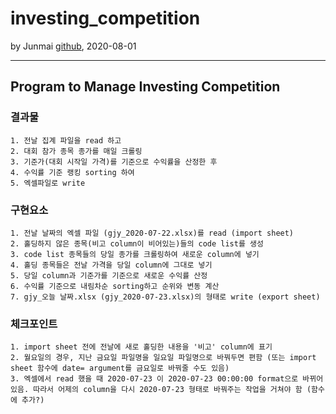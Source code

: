 # investing_competition
by Junmai [github](https://github.com/jonas-jun/investing_competition), 2020-08-01
***
Program to Manage Investing Competition
---

### 결과물

    1. 전날 집계 파일을 read 하고
    2. 대회 참가 종목 종가를 매일 크롤링
    3. 기준가(대회 시작일 가격)를 기준으로 수익률을 산정한 후
    4. 수익률 기준 랭킹 sorting 하여
    5. 엑셀파일로 write

### 구현요소

    1. 전날 날짜의 엑셀 파일 (gjy_2020-07-22.xlsx)를 read (import sheet)
    2. 홀딩하지 않은 종목(비고 column이 비어있는)들의 code list를 생성
    3. code list 종목들의 당일 종가를 크롤링하여 새로운 column에 넣기
    4. 홀딩 종목들은 전날 가격을 당일 column에 그대로 넣기
    5. 당일 column과 기준가를 기준으로 새로운 수익률 산정
    6. 수익률 기준으로 내림차순 sorting하고 순위와 변동 계산
    7. gjy_오늘 날짜.xlsx (gjy_2020-07-23.xlsx)의 형태로 write (export sheet)

### 체크포인트

    1. import sheet 전에 전날에 새로 홀딩한 내용을 '비고' column에 표기
    2. 월요일의 경우, 지난 금요일 파일명을 일요일 파일명으로 바꿔두면 편함 (또는 import sheet 함수에 date= argument를 금요일로 바꿔줄 수도 있음)
    3. 엑셀에서 read 했을 때 2020-07-23 이 2020-07-23 00:00:00 format으로 바뀌어 있음. 따라서 어제의 column을 다시 2020-07-23 형태로 바꿔주는 작업을 거쳐야 함 (함수에 추가?)
